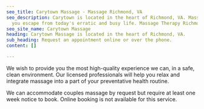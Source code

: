 ```yaml
---
seo_title: Carytown Massage - Massage Richmond, VA
seo_description: Carytown is located in the heart of Richmond, VA. Massage will help
  you escape from today's erratic and busy life. Massage Therapy Richmond VA.
seo_site_name: Carytown Massage
heading: Carytown Massage is located in the heart of Richmond, VA.
sub_heading: Request an appointment online or over the phone.
content: []

---
```

We wish to provide you the most high-quality experience we can, in a safe, clean environment. Our licensed professionals will help you relax and integrate massage into a part of your preventative health routine.

We can accommodate couples massage by request but require at least one week notice to book. Online booking is not available for this service.